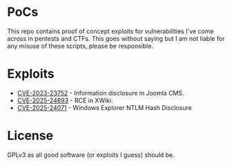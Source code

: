 # PoCs

This repo contains proof of concept exploits for vulnerabilities I've come across in pentests and CTFs. This goes without saying but I am not liable for any misuse of these scripts, please be responsible.


# Exploits
- [CVE-2023-23752](https://github.com/0xVoodoo/PoCs/tree/main/CVE-2023-23752) - Information disclosure in Joomla CMS.
- [CVE-2025-24893](https://github.com/0xVoodoo/PoCs/tree/main/CVE-2025-24893) - RCE in XWiki.
- [CVE-2025-24071](https://github.com/0xVoodoo/PoCs/tree/main/CVE-2025-24071) - Windows Explorer NTLM Hash Disclosure

# License
GPLv3 as all good software (or exploits I guess) should be.
